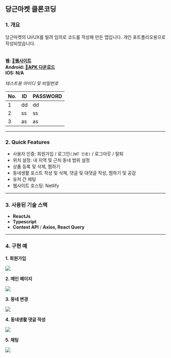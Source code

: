 ## 당근마켓 클론코딩  
  

### 1. 개요  

당근마켓의 UI/UX를 빌려 임의로 코드를 작성해 만든 앱입니다. 개인 포트폴리오용으로 작성되었습니다.  
<br />  
**웹: [🔗웹사이트](https://app.bunnyscarrot.com 'https://app.bunnyscarrot.com')**  
**Android: [🔗APK 다운로드](https://drive.google.com/file/d/1GlTDVVdqjyq5__q2r-og7riKn7pKZDKO/view?usp=share_link 'https://drive.google.com/file/d/1GlTDVVdqjyq5__q2r-og7riKn7pKZDKO/view?usp=share_link')**  
**IOS: N/A**  
  

*테스트용 아이디 및 비밀번호*

|No.|ID|PASSWORD|
|------|---|---|
|1|dd|dd|
|2|ss|ss|
|3|as|as|

---

### 2. Quick Features  

- 사용자 인증: 회원가입 / 로그인`(JWT 인증)` / 로그아웃 / 탈퇴
- 위치 설정: 내 지역 및 근처 동네 범위 설정
- 상품 등록 및 삭제, 찜하기
- 동네생활 포스트 작성 및 삭제, 댓글 및 대댓글 작성, 찜하기 및 공감
- 유저 간 채팅  
- 웹사이트 호스팅: Netlify  

---  

### 3. 사용된 기술 스택

- **ReactJs**
- **Typescript**
- **Context API** / **Axios, React Query**  

---  

### 4. 구현 예

  **1. 회원가입**  
  
  <img src='./media/회원가입.gif' />  
  
  **2. 메인 페이지**  
  
  <img src='./media/home.jpg' />  
  
  **3. 동네 변경**  
  
  <img src='./media/지역-설정.gif' />
  
  **4. 동네생활 댓글 작성**  
  
  <img src='./media/동네생활.gif' />
  
  **5. 채팅**  
  
  <img src='./media/채팅.gif' />
